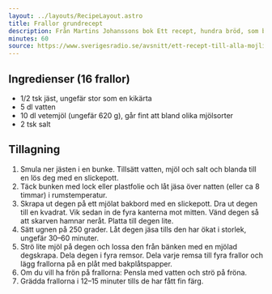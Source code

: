 ```yaml
---
layout: ../layouts/RecipeLayout.astro
title: Frallor grundrecept
description: Från Martins Johanssons bok Ett recept, hundra bröd, som bara innehåller ett enda recept som kan varieras för att göra en massa olika sorters bröd. Sommaren 2025 lånade jag den boken och bakade frallor varje morgon medan vi var på Gotland några veckor. Jag varierade frallorna något varje dag för att få lit e känsla kring hur smak, konsistens och utseende varierar när man har olika sorters mjöl eller andra små justeringar.
minutes: 60
source: https://www.sverigesradio.se/avsnitt/ett-recept-till-alla-mojliga-brod
---
```


## Ingredienser (16 frallor)

- 1/2 tsk jäst, ungefär stor som en kikärta
- 5 dl vatten
- 10 dl vetemjöl (ungefär 620 g), går fint att bland olika mjölsorter
- 2 tsk salt

## Tillagning

1. Smula ner jästen i en bunke. Tillsätt vatten, mjöl och salt och blanda till en lös deg med en slickepott.
1. Täck bunken med lock eller plastfolie och låt jäsa över natten (eller ca 8 timmar) i rumstemperatur.
1. Skrapa ut degen på ett mjölat bakbord med en slickepott. Dra ut degen till en kvadrat. Vik sedan in de fyra kanterna mot mitten. Vänd degen så att skarven hamnar neråt. Platta till degen lite.
1. Sätt ugnen på 250 grader. Låt degen jäsa tills den har ökat i storlek, ungefär 30–60 minuter.
1. Strö lite mjöl på degen och lossa den från bänken med en mjölad degskrapa. Dela degen i fyra remsor. Dela varje remsa till fyra frallor och lägg frallorna på en plåt med bakplåtspapper.
1. Om du vill ha frön på frallorna: Pensla med vatten och strö på fröna.
1. Grädda frallorna i 12–15 minuter tills de har fått fin färg.
